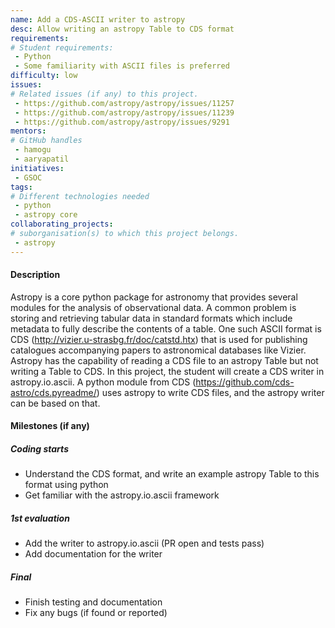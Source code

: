 ```yaml
---
name: Add a CDS-ASCII writer to astropy
desc: Allow writing an astropy Table to CDS format
requirements:
# Student requirements:
 - Python
 - Some familiarity with ASCII files is preferred
difficulty: low
issues:
# Related issues (if any) to this project.
 - https://github.com/astropy/astropy/issues/11257
 - https://github.com/astropy/astropy/issues/11239
 - https://github.com/astropy/astropy/issues/9291
mentors:
# GitHub handles
 - hamogu
 - aaryapatil
initiatives:
 - GSOC
tags:
# Different technologies needed
 - python
 - astropy core
collaborating_projects:
# suborganisation(s) to which this project belongs.
 - astropy
---
```


#### Description

Astropy is a core python package for astronomy that provides several modules for the analysis of observational data. A common problem is storing and retrieving tabular data in standard formats which include metadata to fully describe the contents of a table. One such ASCII format is CDS (http://vizier.u-strasbg.fr/doc/catstd.htx) that is used for publishing catalogues accompanying papers to astronomical databases like Vizier. Astropy has the capability of reading a CDS file to an astropy Table but not writing a Table to CDS. In this project, the student will create a CDS writer in astropy.io.ascii. A python module from CDS (https://github.com/cds-astro/cds.pyreadme/) uses astropy to write CDS files, and the astropy writer can be based on that.

#### Milestones (if any)

##### Coding starts

* Understand the CDS format, and write an example astropy Table to this format using python
* Get familiar with the astropy.io.ascii framework

##### 1st evaluation

* Add the writer to astropy.io.ascii (PR open and tests pass)
* Add documentation for the writer

##### Final

* Finish testing and documentation
* Fix any bugs (if found or reported)
